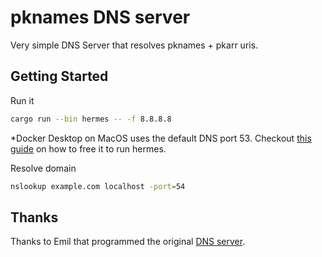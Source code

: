 pknames DNS server
=================

Very simple DNS Server that resolves pknames + pkarr uris.

## Getting Started

Run it

```bash
cargo run --bin hermes -- -f 8.8.8.8
```

*Docker Desktop on MacOS uses the default DNS port 53. Checkout [this guide](https://developer.apple.com/forums/thread/738662) 
on how to free it to run hermes.

Resolve domain

```bash
nslookup example.com localhost -port=54
```


## Thanks

Thanks to Emil that programmed the original [DNS server](https://github.com/EmilHernvall/hermes/tree/master).